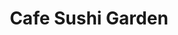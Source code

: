 ---
layout: place
title: "Cafe Sushi Garden"
permalink: /virginia/arlington/cafe-sushi-garden.html
stateAbbr: VA
stateName: Virginia
cityName: Arlington
place_id: ChIJV0UeYtC3t4kRntRwy2P2ioU
photos:
  - name: >-
      places/ChIJV0UeYtC3t4kRntRwy2P2ioU/photos/AeeoHcKWdQyNn2Y7UU47dnc2zIsW5WEhhdB11TbMxQL4Unfp2niJl6w1FVT6Zb24mRXVVI_0NytsVBmbiy54dErS5EsKAbRRJpXh6jAV_mlOG6xtaEffZ9NOKAN_sp3aThD7319oUz0gGaVpYmrOZ4n0CvVq4BP7Hb4HL8lmoJy5j5t9iMoGmRWk4GwR3lQHOP1zmlGy0E9Mup-5LDBaEoQK0rVtqQ1Ghlosrev0ZNFOQCJSp2374N_wrZfFG6wo21VeqGd9MoV1_GmoAetWkQhCNShgHi-JJo3qEQ_rpM-U7NrJnlB0XAnn76b49atJZWxw9btSmJAroToSddNmXQpi6JX-GSNc3q-zV_13NEGL2D586ZX64PQYwpnLeX8CuuhjIAukt9tMA5wxCJwI3fpWHGLedS5xcqmUmsW4j_BCl_pl3w
    widthPx: 4032
    heightPx: 3024
    authorAttributions:
      - displayName: Christina Bisaillon
        uri: https://maps.google.com/maps/contrib/102897133902500215714
        photoUri: >-
          https://lh3.googleusercontent.com/a/ACg8ocJ9g-Q2ITuMbY-SRLNoTBQj_-lpRSpLnMmsWtaLi0o8sgb4kQ=s100-p-k-no-mo
    flagContentUri: >-
      https://www.google.com/local/imagery/report/?cb_client=maps_api_places.places_api&image_key=!1e10!2sCIHM0ogKEICAgICx-rizOw&hl=en-US
    googleMapsUri: >-
      https://www.google.com/maps/place//data=!3m4!1e2!3m2!1sCIHM0ogKEICAgICx-rizOw!2e10!4m2!3m1!1s0x89b7b7d0621e4557:0x858af663cb70d49e
  - name: >-
      places/ChIJV0UeYtC3t4kRntRwy2P2ioU/photos/AeeoHcIiG-Yu0N2T_SrCX95kUBNfRHKcZ0rbZy779Q1ci3u9QBguXSfpyjqqK0Y0CK3Uw4STA81JqUD3pctk9fOA0fEKQT6ItCRCtcJKyyeOOBzGsPE9wd22-JETpa9QpSiTR5BTi88mxsGh-cPKzHPj8Ui0xT5QdjY3Nf2ZDFb-czjovge0-ctVxMHSt672uUQeOidjfSE0PMI2FQJVckswNmggYBbYisNRIOFhNwzM8F5kZSdfSLfs21Fe3ot7KZZwTuh4YSQeU8_dst8SJngv_mEdF91jubuUGKvjb2TP6mTWLQ
    widthPx: 3717
    heightPx: 2839
    authorAttributions:
      - displayName: Cafe Sushi Garden
        uri: https://maps.google.com/maps/contrib/116624480447755882253
        photoUri: >-
          https://lh3.googleusercontent.com/a/ACg8ocKvPMkEDX4DJBiHj5nPNX_mqrmQ92RVTtoTZoVB1aTic3h7OQ=s100-p-k-no-mo
    flagContentUri: >-
      https://www.google.com/local/imagery/report/?cb_client=maps_api_places.places_api&image_key=!1e10!2sAF1QipOUSin3cmlyjU1Fwy_WvQ-ziSZl2cuC2D1Skdxx&hl=en-US
    googleMapsUri: >-
      https://www.google.com/maps/place//data=!3m4!1e2!3m2!1sAF1QipOUSin3cmlyjU1Fwy_WvQ-ziSZl2cuC2D1Skdxx!2e10!4m2!3m1!1s0x89b7b7d0621e4557:0x858af663cb70d49e
  - name: >-
      places/ChIJV0UeYtC3t4kRntRwy2P2ioU/photos/AeeoHcKZ3VuLQ5_9Yu5Nu6xi61s02nzwrFwLtOjjQSYKMwVmd5nX97Q9sGKEIv0vrToQl9bdizuf6RAJkMd0oMsXpCJBYd7aODkpu6qfUG-iMbIMJcSpavqAwGeWtFX8HDAzqdHnAmRFugXK0cGIinphNTt4F43bezNmeTOyQ1NTHYJNYJMK6IJ8g1WpA740D4SIA0xTJ81SZc6Ma2mG_4c-u9HIze30rnLXN52SYXioN5JzCSuyVMKUh6VkD3-S0ghgnjbW-z7igE1UAeRObPvygwHmQryCtA_Hbo-Vvl4YKKg8_ia5Uc_1VN1khnd2-yqIkaNSIDJ1O8bBmBF8E84duLZyYSlHouYlptP-0Ie8hptNanjBCfvmQWeBqxSpnHuPz8PSvsqwWRv-SeS9FSXU5zqDNv0JXrtQglfLygNrz6joZw
    widthPx: 4031
    heightPx: 3023
    authorAttributions:
      - displayName: Grecia
        uri: https://maps.google.com/maps/contrib/111998245103805842018
        photoUri: >-
          https://lh3.googleusercontent.com/a-/ALV-UjUX3v232XBPzmqalJ3F97Xhh6-PUPFhn1J6eBVE0l22f645Elxxjw=s100-p-k-no-mo
    flagContentUri: >-
      https://www.google.com/local/imagery/report/?cb_client=maps_api_places.places_api&image_key=!1e10!2sCIHM0ogKEICAgMCAmvaZQA&hl=en-US
    googleMapsUri: >-
      https://www.google.com/maps/place//data=!3m4!1e2!3m2!1sCIHM0ogKEICAgMCAmvaZQA!2e10!4m2!3m1!1s0x89b7b7d0621e4557:0x858af663cb70d49e
  - name: >-
      places/ChIJV0UeYtC3t4kRntRwy2P2ioU/photos/AeeoHcIe-RA0p1T7qOZCM_2ban-o_h16cfQgfWx10mobMj8YLVxNnQy5vRSKM7fPi6Fqi_HIXE6DV8jU2WBojwp3dgKDKnKxMXJ0ZJxvqChSxkAuuLNjTdO9jMCRaufneH19lYXUhGzorXUrnTJaF3PjwFqmiYyrI_ydnz59jEt5SuT92hP6CmT6FlS04ovHu3NRWHe7uKzXBVJRCxsYPrA449tmqWjmMEiqxFvIZohWtUNURdpxYPhaOpB8je4osyUwZPV4Mpoi5FXa0H69KKukdrEWyaxr24ptuj6y6-SNmG7tm7galVgeImJaALNKYmbR1DyNJFllCo4uD20PXliE0Hlpshkrnm4GmbJtFKZw6HmN-fb2hen2AfdfuVqxn1ThX2_f6mhr9Ray8gCuND2ancYvyV3rrP7ZvyGoeFyBy86OeKN1
    widthPx: 4032
    heightPx: 3024
    authorAttributions:
      - displayName: T. Nelson
        uri: https://maps.google.com/maps/contrib/112000993122066295008
        photoUri: >-
          https://lh3.googleusercontent.com/a/ACg8ocIkyA8jlZ3SK8u3OwAANDZrhmQwnEP2dMt3LgrNKbtLcJYcRA=s100-p-k-no-mo
    flagContentUri: >-
      https://www.google.com/local/imagery/report/?cb_client=maps_api_places.places_api&image_key=!1e10!2sCIHM0ogKEICAgIDTtuKP9AE&hl=en-US
    googleMapsUri: >-
      https://www.google.com/maps/place//data=!3m4!1e2!3m2!1sCIHM0ogKEICAgIDTtuKP9AE!2e10!4m2!3m1!1s0x89b7b7d0621e4557:0x858af663cb70d49e
  - name: >-
      places/ChIJV0UeYtC3t4kRntRwy2P2ioU/photos/AeeoHcIR4X7UEOEi-fZVe_WLrWbVHZOw22qYETGnRZ18OXjKtFFDYhqMbvPR7ysBua7eV1yloQYn2oaL9DTNY89vWo5TwF_aNgRN2WlusQRT658646NGCY4eELHCN3V_JaH2TNVR6hbgYs1AQgBA8GKaf0vA1XbHj5XXya2YhfW2phOSn0aaYBBLTEZIV-crx1xfFTINI5OMDaE7VlMN1MaGS6wGaXCp9fk6BJx8rm0heGgzBUPVZwy5fM-i5e2i08nOqp4BCSkxjkq5S9Fuo3YzR_c_Vbj0MNrLi7k8pkpWy46vB7EtevrG3ZzuvEfok6kqO0To-jQ946dnKX0B3TbZsdSmWkxuN2cjBIbY6DScBEWZj6xBpKXB8Plh8XjU58h0CzsEGekl3p1yzQVfD7_QCnKotyIib2HLX3Xy8n2vuMCJZA
    widthPx: 4080
    heightPx: 3072
    authorAttributions:
      - displayName: Sam Jones
        uri: https://maps.google.com/maps/contrib/109273405326296741279
        photoUri: >-
          https://lh3.googleusercontent.com/a-/ALV-UjUxpjuEpfrMCX56ZlDQ8Ook1UJxotgZIsvoFUbAsZD2YQZXCqejpA=s100-p-k-no-mo
    flagContentUri: >-
      https://www.google.com/local/imagery/report/?cb_client=maps_api_places.places_api&image_key=!1e10!2sCIHM0ogKEICAgIC1xIm7Gw&hl=en-US
    googleMapsUri: >-
      https://www.google.com/maps/place//data=!3m4!1e2!3m2!1sCIHM0ogKEICAgIC1xIm7Gw!2e10!4m2!3m1!1s0x89b7b7d0621e4557:0x858af663cb70d49e
  - name: >-
      places/ChIJV0UeYtC3t4kRntRwy2P2ioU/photos/AeeoHcLK-gbFY2sMkJbB9q_nXH9u6FB2RwlJSdMsdIbVwth9MGKuV77QYMbDMBTfAqTCLCLOWUCGeGaJf_dqgFpO1lrVLFSy8WpwNv43seijJEmP7ci0xR0FMqb7G5V5q_kx8A4eq4CS24nJsCZgEhOKca9_ReXsHQmfC73bimwVTy2_377kyytjxVXn5JcVGKz3fkRUmwWPmBmw7xMau_nnCorRAXK0YSylO86s3mn1_Kj1RM6l4gy5WG6_Ts1UKaROrFEHvS_sihxGg59Abkk9-OCXigs7aRIR1GHLXd9miuO5oFAQcNGJQZBF1Ah5nsF4mHr_8oFMB5pfE5ffvNWSb386mLaLCP9XAPr70AzKX5MVOnrNx5WCGEgJzUwT_YP71dPzXJOT-6VUIrPa0qFuD7e3e-OECEtpZOSFmKsWFWiTkw
    widthPx: 3024
    heightPx: 4032
    authorAttributions:
      - displayName: T. Nelson
        uri: https://maps.google.com/maps/contrib/112000993122066295008
        photoUri: >-
          https://lh3.googleusercontent.com/a/ACg8ocIkyA8jlZ3SK8u3OwAANDZrhmQwnEP2dMt3LgrNKbtLcJYcRA=s100-p-k-no-mo
    flagContentUri: >-
      https://www.google.com/local/imagery/report/?cb_client=maps_api_places.places_api&image_key=!1e10!2sCIHM0ogKEICAgIDTtuKPDA&hl=en-US
    googleMapsUri: >-
      https://www.google.com/maps/place//data=!3m4!1e2!3m2!1sCIHM0ogKEICAgIDTtuKPDA!2e10!4m2!3m1!1s0x89b7b7d0621e4557:0x858af663cb70d49e
  - name: >-
      places/ChIJV0UeYtC3t4kRntRwy2P2ioU/photos/AeeoHcLpTSH46SsQwZV3NYXzABppy3YHZzFzdbD3i2QjBhcjvYnZWNhi191_oaDwSeyVMBAIlSwgi9nzgpWnGAncy_YxnDEABnJQAe2rTO8IRAxyIDQjm8VY5_70X8yil4Gtle51C-JqD3yZyO4IrjQkuUKlvjcGMpc3a4crj1jVZfDXOlU5RyDZEpi8LgiRJB67L3_-DebvZOUMN-ZrH7p5Y0ECKPzCGVQ2Amz91GR35n075MFTqDglvPxaFJgEkESGNwcF2ztwpV8Ob5BkOjIFMAY_8fryqLO2jhoYUXGiRJ3IKA
    widthPx: 3291
    heightPx: 2832
    authorAttributions:
      - displayName: Cafe Sushi Garden
        uri: https://maps.google.com/maps/contrib/116624480447755882253
        photoUri: >-
          https://lh3.googleusercontent.com/a/ACg8ocKvPMkEDX4DJBiHj5nPNX_mqrmQ92RVTtoTZoVB1aTic3h7OQ=s100-p-k-no-mo
    flagContentUri: >-
      https://www.google.com/local/imagery/report/?cb_client=maps_api_places.places_api&image_key=!1e10!2sAF1QipMGQaWD3vR5CXzrhYkqfXUgtW18yjCixphkJM-A&hl=en-US
    googleMapsUri: >-
      https://www.google.com/maps/place//data=!3m4!1e2!3m2!1sAF1QipMGQaWD3vR5CXzrhYkqfXUgtW18yjCixphkJM-A!2e10!4m2!3m1!1s0x89b7b7d0621e4557:0x858af663cb70d49e
  - name: >-
      places/ChIJV0UeYtC3t4kRntRwy2P2ioU/photos/AeeoHcLdYupbIyvXIxNW95hGexTnrSU3ikC3ktofQXGUpUr6jLH_Ry20afxapmaETXo4qdWWzlGcMOAZcDKX5EBZgZjywginhIG3M6eOC__HvLRnmSxLzHwpdX_WDoIqzsFbV67v3n2UB8BnI-Spht9crGELxymbjktwqwPoYBiCw5wKx9CujiT3GDml0yJ81HaoLNUITorCmEXsgefTpjHLIF53PFVfPOq77wyrNQAnEYUj0arXd12BD_T5r42EDb_LpCw1cC_C1ONQOCp72e3r5XbXJW-mTVeRxh8mflIqpsQo7_IQeTHKtUGwSl3mxk7mPqq0NBpEXbyZFW97TSaWJnQ7dbMxKBLgh0lig-grNnQccy28j5gS5ejUtICzYrk4dFM9LOdiYzUTpbQRYOoOMUMvgUyiVnjvj0YxeogUlQ-fERP6
    widthPx: 3024
    heightPx: 4032
    authorAttributions:
      - displayName: Dahye Kim
        uri: https://maps.google.com/maps/contrib/116313537141654271319
        photoUri: >-
          https://lh3.googleusercontent.com/a-/ALV-UjWkOvUMJOIFruZc9NFr9JncjtvELxfXv3nGadIDv3ZEm1ZlhKdC=s100-p-k-no-mo
    flagContentUri: >-
      https://www.google.com/local/imagery/report/?cb_client=maps_api_places.places_api&image_key=!1e10!2sCIHM0ogKEICAgIDrzcSc5gE&hl=en-US
    googleMapsUri: >-
      https://www.google.com/maps/place//data=!3m4!1e2!3m2!1sCIHM0ogKEICAgIDrzcSc5gE!2e10!4m2!3m1!1s0x89b7b7d0621e4557:0x858af663cb70d49e
  - name: >-
      places/ChIJV0UeYtC3t4kRntRwy2P2ioU/photos/AeeoHcJHIlTrQn9cyTb5orzm-Maexe-2ZuSHCSzH4pWRdfug51mVhHvpBoVfJYJ4bIPRTnmfMEBxIsd6QmOzSKW84Wxq9GJD6BRCtr-p1pGUZbW_CeAXMZsFzeGjTn9v4f_ihRE4gpx1J1atBxRxtfzN_qNjju4OaMiF10e96ZQU_5ayXL6A8Gd4et5oNtS6UVPGEi6ub4ALMDQV5wkVm4XC3OchKNqwJA1qnOD7O6CDx_0i9CYzsVh2y3IRrLpKY9Ailajv6O7obtEnSPgAgeTfmf2RHROBLlf3xSXcQcjBauv0hn2ByfcgT1nzA8F31GCfdmoKD-xNOs6XHn_foGe1oH4nyYdEw36CUypOeCw-56pPiZu2Q9B1GhKA-Kt4a-0MakluSLM-rFNE1hD3pAjI4XCYT_oBtkzkqxPJqME43wI
    widthPx: 3000
    heightPx: 4000
    authorAttributions:
      - displayName: Angela Su
        uri: https://maps.google.com/maps/contrib/112622062854089500851
        photoUri: >-
          https://lh3.googleusercontent.com/a-/ALV-UjV66HEPvB3kEeVB56p-HlyiLxzK85Qx1cRPCIdfkTeTw0me5i-fMQ=s100-p-k-no-mo
    flagContentUri: >-
      https://www.google.com/local/imagery/report/?cb_client=maps_api_places.places_api&image_key=!1e10!2sCIHM0ogKEICAgICei4HhAw&hl=en-US
    googleMapsUri: >-
      https://www.google.com/maps/place//data=!3m4!1e2!3m2!1sCIHM0ogKEICAgICei4HhAw!2e10!4m2!3m1!1s0x89b7b7d0621e4557:0x858af663cb70d49e
  - name: >-
      places/ChIJV0UeYtC3t4kRntRwy2P2ioU/photos/AeeoHcJtQdFox1stKRZsZk2juYOeXVyVFrZpJq54LZbItT-q7ywP5ch3sXFIMfe7XTuSP63I-vnGsDFwoh0GRqmHmefraM4nO_9i9WZjwogYm9K5vKSqBxSFQ5zcmqBiheVckMubgedrRJpeS3Fc_iJuBzw1_KuPj7aaNTrvC9c9bmS95BdnZt_iwBsfvmGyDABoXGt-l0U4SuZw3eb3KZbP5kfYvH3s7CWTwTn-CcbMH8hbFnbeaic7QIKHGUORpgAkCzXw4Dm_UKr1fipIg18raIxMJoVFfWSUzlIO_Z3rxXGEes0hTHBIx8Gt0LjiK6X5cIXLQF-CoL8fpUbyUdKbCJdFrvYR2kZAR6G_fIQopfGIxwNxDOGSYw5yoxL6WzhMmZbIriiKNCE5PRCAHosrNh3HyXscyg31_ZskDcY8L4ka2zNg
    widthPx: 3510
    heightPx: 4480
    authorAttributions:
      - displayName: David S
        uri: https://maps.google.com/maps/contrib/111547309223896884587
        photoUri: >-
          https://lh3.googleusercontent.com/a-/ALV-UjX0Od1IWKg3vsf2iIdckOzAUlmQp1jcH1CRQOmdXxphri5kNCUyDQ=s100-p-k-no-mo
    flagContentUri: >-
      https://www.google.com/local/imagery/report/?cb_client=maps_api_places.places_api&image_key=!1e10!2sCIHM0ogKEICAgIDn1KfN2gE&hl=en-US
    googleMapsUri: >-
      https://www.google.com/maps/place//data=!3m4!1e2!3m2!1sCIHM0ogKEICAgIDn1KfN2gE!2e10!4m2!3m1!1s0x89b7b7d0621e4557:0x858af663cb70d49e
address: 1560 Wilson Blvd Ste 175, Arlington, VA 22209, USA
street: 1560 Wilson Blvd Ste 175
city: Arlington
state: VA
zip: '22209'
country: USA
neighborhood: Radnor - Fort Myer Heights
latitude: '38.893858'
longitude: '-77.076459'
accessibility_options:
  wheelchairAccessibleParking: true
  wheelchairAccessibleEntrance: true
  wheelchairAccessibleRestroom: true
  wheelchairAccessibleSeating: true
business_status: OPERATIONAL
name: Cafe Sushi Garden
google_maps_links:
  directionsUri: >-
    https://www.google.com/maps/dir//''/data=!4m7!4m6!1m1!4e2!1m2!1m1!1s0x89b7b7d0621e4557:0x858af663cb70d49e!3e0
  placeUri: https://maps.google.com/?cid=9622774462305850526
  writeAReviewUri: >-
    https://www.google.com/maps/place//data=!4m3!3m2!1s0x89b7b7d0621e4557:0x858af663cb70d49e!12e1
  reviewsUri: >-
    https://www.google.com/maps/place//data=!4m4!3m3!1s0x89b7b7d0621e4557:0x858af663cb70d49e!9m1!1b1
  photosUri: >-
    https://www.google.com/maps/place//data=!4m3!3m2!1s0x89b7b7d0621e4557:0x858af663cb70d49e!10e5
primary_type: Sushi Restaurant
opening_hours:
  regular: null
  current: null
secondary_opening_hours:
  regular:
    weekdayDescriptions: null
    type: null
  current:
    weekdayDescriptions: null
    type: null
phone: (571) 257-7857
price_level: PRICE_LEVEL_MODERATE
price_range: $10 &ndash; $20
rating: '4.9'
rating_count: 100
website: https://www.cafesushigarden.com/
description: null
reviews:
  - name: >-
      places/ChIJV0UeYtC3t4kRntRwy2P2ioU/reviews/ChdDSUhNMG9nS0VJQ0FnTUNBbXZicF93RRAB
    relativePublishTimeDescription: 2 months ago
    rating: 5
    text:
      text: >-
        best sushi restaurant ever. i lived in the area for just a few months
        but this restaurant made such an impact on me that i'm still thinking of
        it!! sushi is delicious and the service is impeccable. highly recommend
        the chef's special - i loved his creations!!
      languageCode: en
    originalText:
      text: >-
        best sushi restaurant ever. i lived in the area for just a few months
        but this restaurant made such an impact on me that i'm still thinking of
        it!! sushi is delicious and the service is impeccable. highly recommend
        the chef's special - i loved his creations!!
      languageCode: en
    authorAttribution:
      displayName: Grecia
      uri: https://www.google.com/maps/contrib/111998245103805842018/reviews
      photoUri: >-
        https://lh3.googleusercontent.com/a-/ALV-UjUX3v232XBPzmqalJ3F97Xhh6-PUPFhn1J6eBVE0l22f645Elxxjw=s128-c0x00000000-cc-rp-mo
    publishTime: '2025-01-31T02:27:47.083073Z'
    flagContentUri: >-
      https://www.google.com/local/review/rap/report?postId=ChdDSUhNMG9nS0VJQ0FnTUNBbXZicF93RRAB&d=17924085&t=1
    googleMapsUri: >-
      https://www.google.com/maps/reviews/data=!4m6!14m5!1m4!2m3!1sChdDSUhNMG9nS0VJQ0FnTUNBbXZicF93RRAB!2m1!1s0x89b7b7d0621e4557:0x858af663cb70d49e
  - name: >-
      places/ChIJV0UeYtC3t4kRntRwy2P2ioU/reviews/ChdDSUhNMG9nS0VJQ0FnSUN2enUydHpnRRAB
    relativePublishTimeDescription: 4 months ago
    rating: 5
    text:
      text: >-
        First off, the staff was amazing! The service was very friendly and
        quick. We asked for recommendations and received excellent picks for
        both cooked and raw rolls. We ended up ordering the double fantasy (raw)
        and the special shrimp (cooked) rolls as well as an order of the
        bibimbop. Miso soup was also included automatically. It was all
        absolutely delicious. Halfway through our meal they also brought us out
        a sample of the volcano roll, which tasted just absolutely wonderful
        with the combination of the two sauces on it. The overall atmosphere is
        great too. It's a cozy little shop with a nice calm ambiance.
      languageCode: en
    originalText:
      text: >-
        First off, the staff was amazing! The service was very friendly and
        quick. We asked for recommendations and received excellent picks for
        both cooked and raw rolls. We ended up ordering the double fantasy (raw)
        and the special shrimp (cooked) rolls as well as an order of the
        bibimbop. Miso soup was also included automatically. It was all
        absolutely delicious. Halfway through our meal they also brought us out
        a sample of the volcano roll, which tasted just absolutely wonderful
        with the combination of the two sauces on it. The overall atmosphere is
        great too. It's a cozy little shop with a nice calm ambiance.
      languageCode: en
    authorAttribution:
      displayName: Brian Yutzy
      uri: https://www.google.com/maps/contrib/112915670759389191483/reviews
      photoUri: >-
        https://lh3.googleusercontent.com/a-/ALV-UjX03sBxBP-Pezq0snbeV0n5grLZUGZzryEuuYbKYUH5IuFaNLcb=s128-c0x00000000-cc-rp-mo-ba4
    publishTime: '2024-12-11T03:18:11.878870Z'
    flagContentUri: >-
      https://www.google.com/local/review/rap/report?postId=ChdDSUhNMG9nS0VJQ0FnSUN2enUydHpnRRAB&d=17924085&t=1
    googleMapsUri: >-
      https://www.google.com/maps/reviews/data=!4m6!14m5!1m4!2m3!1sChdDSUhNMG9nS0VJQ0FnSUN2enUydHpnRRAB!2m1!1s0x89b7b7d0621e4557:0x858af663cb70d49e
  - name: >-
      places/ChIJV0UeYtC3t4kRntRwy2P2ioU/reviews/ChdDSUhNMG9nS0VJQ0FnSUQ3ODVDQmhRRRAB
    relativePublishTimeDescription: 6 months ago
    rating: 5
    text:
      text: >-
        You're not seeing double. I love the garden roll, and my husband loves
        the rainbow roll! Forget anything that I have said about any other sushi
        place on the East Coast. Cafe Sushi Garden not only has the very best
        rolls that we have ever eaten, but it also offers rice bowls,
        sandwiches, and pretty much something for everyone. Set back from Wilson
        Boulevard at the corner with North Pierce, this small, impeccabile,
        unassuming restaurant is perfect if you and a couple of friends prefer a
        sushi counter, grab and go, or outside seating. The people who work here
        are charming, generous, and constitute the other main reason for going
        back again and again. They contribute to exceed expectations.


        Update: The last time we went, our favorite rolls were significantly
        smaller. Whereas this had become our favorite place for sushi rolls, I
        am not sure now. We will probably give the restaurant one more chance.
      languageCode: en
    originalText:
      text: >-
        You're not seeing double. I love the garden roll, and my husband loves
        the rainbow roll! Forget anything that I have said about any other sushi
        place on the East Coast. Cafe Sushi Garden not only has the very best
        rolls that we have ever eaten, but it also offers rice bowls,
        sandwiches, and pretty much something for everyone. Set back from Wilson
        Boulevard at the corner with North Pierce, this small, impeccabile,
        unassuming restaurant is perfect if you and a couple of friends prefer a
        sushi counter, grab and go, or outside seating. The people who work here
        are charming, generous, and constitute the other main reason for going
        back again and again. They contribute to exceed expectations.


        Update: The last time we went, our favorite rolls were significantly
        smaller. Whereas this had become our favorite place for sushi rolls, I
        am not sure now. We will probably give the restaurant one more chance.
      languageCode: en
    authorAttribution:
      displayName: Virginia CV
      uri: https://www.google.com/maps/contrib/108904783994436330447/reviews
      photoUri: >-
        https://lh3.googleusercontent.com/a-/ALV-UjXwOxYbENhVWKG3YGAnhy0nSLACKLDNZUWJGg7ItpkOXoutYkCsmQ=s128-c0x00000000-cc-rp-mo-ba4
    publishTime: '2024-10-06T13:31:53.744231Z'
    flagContentUri: >-
      https://www.google.com/local/review/rap/report?postId=ChdDSUhNMG9nS0VJQ0FnSUQ3ODVDQmhRRRAB&d=17924085&t=1
    googleMapsUri: >-
      https://www.google.com/maps/reviews/data=!4m6!14m5!1m4!2m3!1sChdDSUhNMG9nS0VJQ0FnSUQ3ODVDQmhRRRAB!2m1!1s0x89b7b7d0621e4557:0x858af663cb70d49e
  - name: >-
      places/ChIJV0UeYtC3t4kRntRwy2P2ioU/reviews/ChZDSUhNMG9nS0VJQ0FnTURBODlHQk5REAE
    relativePublishTimeDescription: 2 months ago
    rating: 5
    text:
      text: >-
        Small but nice. Probably the best sushi I have ever had to date. Highly
        recommend!
      languageCode: en
    originalText:
      text: >-
        Small but nice. Probably the best sushi I have ever had to date. Highly
        recommend!
      languageCode: en
    authorAttribution:
      displayName: Lucas Hartman
      uri: https://www.google.com/maps/contrib/102099605964139008824/reviews
      photoUri: >-
        https://lh3.googleusercontent.com/a-/ALV-UjXxNTJqiQ1v-fboKk7vQ85xCO95R5J3_ow_SGUyNaH8sDuLrpXi=s128-c0x00000000-cc-rp-mo
    publishTime: '2025-02-11T19:09:11.218627Z'
    flagContentUri: >-
      https://www.google.com/local/review/rap/report?postId=ChZDSUhNMG9nS0VJQ0FnTURBODlHQk5REAE&d=17924085&t=1
    googleMapsUri: >-
      https://www.google.com/maps/reviews/data=!4m6!14m5!1m4!2m3!1sChZDSUhNMG9nS0VJQ0FnTURBODlHQk5REAE!2m1!1s0x89b7b7d0621e4557:0x858af663cb70d49e
  - name: >-
      places/ChIJV0UeYtC3t4kRntRwy2P2ioU/reviews/ChZDSUhNMG9nS0VJQ0FnTUNRX2NUeGNnEAE
    relativePublishTimeDescription: a month ago
    rating: 5
    text:
      text: >-
        Absolutely outstanding! The sushi and California rolls were fresh and
        the coloring was beautiful. The only down side I saw was the limited
        seating but that just means get there early or order it to go! The
        service was also impeccable and the chef let us try a smoked salmon roll
        he was making. I highly recommend trying them out, can say anything
        about the sandwiches but I'm sure they're equally as good.  Again,
        absolutely wonderful and I will be back!
      languageCode: en
    originalText:
      text: >-
        Absolutely outstanding! The sushi and California rolls were fresh and
        the coloring was beautiful. The only down side I saw was the limited
        seating but that just means get there early or order it to go! The
        service was also impeccable and the chef let us try a smoked salmon roll
        he was making. I highly recommend trying them out, can say anything
        about the sandwiches but I'm sure they're equally as good.  Again,
        absolutely wonderful and I will be back!
      languageCode: en
    authorAttribution:
      displayName: Ben Gump
      uri: https://www.google.com/maps/contrib/107112685422150725077/reviews
      photoUri: >-
        https://lh3.googleusercontent.com/a-/ALV-UjXv0VU5DzN24nYnXEX29eRqwdRv9xPn8kLenNWCI-rK98LDfmU=s128-c0x00000000-cc-rp-mo
    publishTime: '2025-03-06T17:45:18.417998Z'
    flagContentUri: >-
      https://www.google.com/local/review/rap/report?postId=ChZDSUhNMG9nS0VJQ0FnTUNRX2NUeGNnEAE&d=17924085&t=1
    googleMapsUri: >-
      https://www.google.com/maps/reviews/data=!4m6!14m5!1m4!2m3!1sChZDSUhNMG9nS0VJQ0FnTUNRX2NUeGNnEAE!2m1!1s0x89b7b7d0621e4557:0x858af663cb70d49e
parking_options: {}
payment_options:
  acceptsCreditCards: true
  acceptsDebitCards: true
  acceptsCashOnly: false
  acceptsNfc: true
allow_dogs: null
curbside_pickup: false
delivery: true
dine_in: true
good_for_children: true
good_for_groups: null
good_for_sports: null
live_music: false
menu_for_children: null
outdoor_seating: false
reservable: true
restroom: true
serves_beer: null
serves_breakfast: true
serves_brunch: null
serves_cocktails: null
serves_coffee: true
serves_dinner: true
serves_dessert: true
serves_lunch: true
serves_vegetarian_food: null
serves_wine: null
takeout: true

---